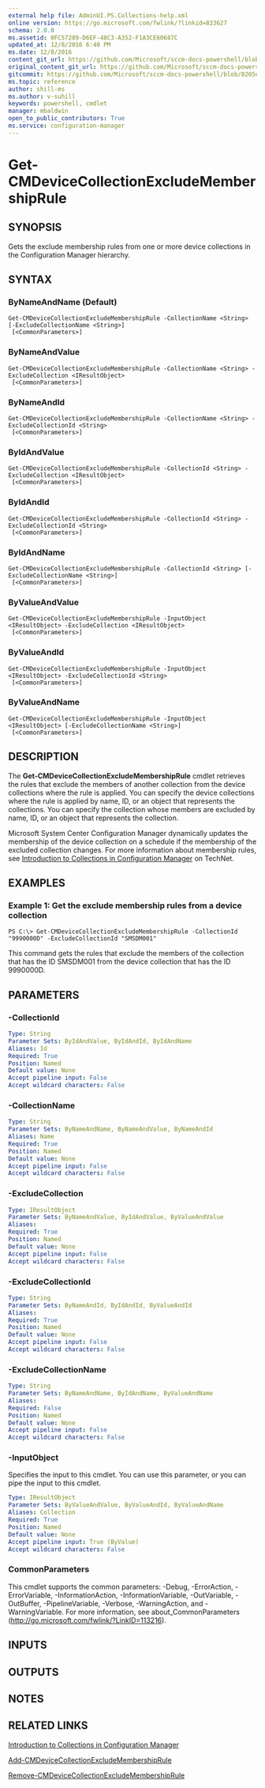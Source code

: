 ```yaml
---
external help file: AdminUI.PS.Collections-help.xml
online version: https://go.microsoft.com/fwlink/?linkid=833627
schema: 2.0.0
ms.assetid: 0FC57289-D6EF-48C3-A352-F1A3CE60687C
updated_at: 12/8/2016 6:40 PM
ms.date: 12/8/2016
content_git_url: https://github.com/Microsoft/sccm-docs-powershell/blob/live/sccm-cmdlets/ConfigurationManager/vlatest/Get-CMDeviceCollectionExcludeMembershipRule.md
original_content_git_url: https://github.com/Microsoft/sccm-docs-powershell/blob/live/sccm-cmdlets/ConfigurationManager/vlatest/Get-CMDeviceCollectionExcludeMembershipRule.md
gitcommit: https://github.com/Microsoft/sccm-docs-powershell/blob/0205e569abecf1b4e1b2b342947b87a3691b29a5/sccm-cmdlets/ConfigurationManager/vlatest/Get-CMDeviceCollectionExcludeMembershipRule.md
ms.topic: reference
author: shill-ms
ms.author: v-suhill
keywords: powershell, cmdlet
manager: mbaldwin
open_to_public_contributors: True
ms.service: configuration-manager
---
```


# Get-CMDeviceCollectionExcludeMembershipRule

## SYNOPSIS
Gets the exclude membership rules from one or more device collections in the Configuration Manager hierarchy.

## SYNTAX

### ByNameAndName (Default)
```
Get-CMDeviceCollectionExcludeMembershipRule -CollectionName <String> [-ExcludeCollectionName <String>]
 [<CommonParameters>]
```

### ByNameAndValue
```
Get-CMDeviceCollectionExcludeMembershipRule -CollectionName <String> -ExcludeCollection <IResultObject>
 [<CommonParameters>]
```

### ByNameAndId
```
Get-CMDeviceCollectionExcludeMembershipRule -CollectionName <String> -ExcludeCollectionId <String>
 [<CommonParameters>]
```

### ByIdAndValue
```
Get-CMDeviceCollectionExcludeMembershipRule -CollectionId <String> -ExcludeCollection <IResultObject>
 [<CommonParameters>]
```

### ByIdAndId
```
Get-CMDeviceCollectionExcludeMembershipRule -CollectionId <String> -ExcludeCollectionId <String>
 [<CommonParameters>]
```

### ByIdAndName
```
Get-CMDeviceCollectionExcludeMembershipRule -CollectionId <String> [-ExcludeCollectionName <String>]
 [<CommonParameters>]
```

### ByValueAndValue
```
Get-CMDeviceCollectionExcludeMembershipRule -InputObject <IResultObject> -ExcludeCollection <IResultObject>
 [<CommonParameters>]
```

### ByValueAndId
```
Get-CMDeviceCollectionExcludeMembershipRule -InputObject <IResultObject> -ExcludeCollectionId <String>
 [<CommonParameters>]
```

### ByValueAndName
```
Get-CMDeviceCollectionExcludeMembershipRule -InputObject <IResultObject> [-ExcludeCollectionName <String>]
 [<CommonParameters>]
```

## DESCRIPTION
The **Get-CMDeviceCollectionExcludeMembershipRule** cmdlet retrieves the rules that exclude the members of another collection from the device collections where the rule is applied.
You can specify the device collections where the rule is applied by name, ID, or an object that represents the collections.
You can specify the collection whose members are excluded by name, ID, or an object that represents the collection.

Microsoft System Center Configuration Manager dynamically updates the membership of the device collection on a schedule if the membership of the excluded collection changes.
For more information about membership rules, see [Introduction to Collections in Configuration Manager](http://go.microsoft.com/fwlink/p/?LinkID=259433) on TechNet.

## EXAMPLES

### Example 1: Get the exclude membership rules from a device collection
```
PS C:\> Get-CMDeviceCollectionExcludeMembershipRule -CollectionId "9990000D" -ExcludeCollectionId "SMSDM001"
```

This command gets the rules that exclude the members of the collection that has the ID SMSDM001 from the device collection that has the ID 9990000D.

## PARAMETERS

### -CollectionId


```yaml
Type: String
Parameter Sets: ByIdAndValue, ByIdAndId, ByIdAndName
Aliases: Id
Required: True
Position: Named
Default value: None
Accept pipeline input: False
Accept wildcard characters: False
```

### -CollectionName


```yaml
Type: String
Parameter Sets: ByNameAndName, ByNameAndValue, ByNameAndId
Aliases: Name
Required: True
Position: Named
Default value: None
Accept pipeline input: False
Accept wildcard characters: False
```

### -ExcludeCollection


```yaml
Type: IResultObject
Parameter Sets: ByNameAndValue, ByIdAndValue, ByValueAndValue
Aliases: 
Required: True
Position: Named
Default value: None
Accept pipeline input: False
Accept wildcard characters: False
```

### -ExcludeCollectionId


```yaml
Type: String
Parameter Sets: ByNameAndId, ByIdAndId, ByValueAndId
Aliases: 
Required: True
Position: Named
Default value: None
Accept pipeline input: False
Accept wildcard characters: False
```

### -ExcludeCollectionName


```yaml
Type: String
Parameter Sets: ByNameAndName, ByIdAndName, ByValueAndName
Aliases: 
Required: False
Position: Named
Default value: None
Accept pipeline input: False
Accept wildcard characters: False
```

### -InputObject
Specifies the input to this cmdlet. 
You can use this parameter, or you can pipe the input to this cmdlet. 

```yaml
Type: IResultObject
Parameter Sets: ByValueAndValue, ByValueAndId, ByValueAndName
Aliases: Collection
Required: True
Position: Named
Default value: None
Accept pipeline input: True (ByValue)
Accept wildcard characters: False
```

### CommonParameters
This cmdlet supports the common parameters: -Debug, -ErrorAction, -ErrorVariable, -InformationAction, -InformationVariable, -OutVariable, -OutBuffer, -PipelineVariable, -Verbose, -WarningAction, and -WarningVariable. For more information, see about_CommonParameters (http://go.microsoft.com/fwlink/?LinkID=113216).

## INPUTS

## OUTPUTS

## NOTES

## RELATED LINKS

[Introduction to Collections in Configuration Manager](http://go.microsoft.com/fwlink/p/?LinkID=259433)

[Add-CMDeviceCollectionExcludeMembershipRule](xref:ConfigurationManager/vlatest/Add-CMDeviceCollectionExcludeMembershipRule.md)

[Remove-CMDeviceCollectionExcludeMembershipRule](xref:ConfigurationManager/vlatest/Remove-CMDeviceCollectionExcludeMembershipRule.md)


